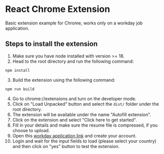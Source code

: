 # React Chrome Extension

Basic extension example for Chrome, works only on a workday job application.

## Steps to install the extension

1. Make sure you have node installed with version >= 18.
2. Head to the root directory and run the following command:

```bash
npm install
```

3. Build the extension using the following command:

```bash
npm run build
```

4. Go to chrome://extensions and turn on the developer mode.
5. Click on "Load Unpacked" button and select the `dist/` folder under the root directory.
6. The extension will be available under the name "Autofill extension".
7. Click on the extension and select "Click here to get started".
8. Fill in your details and make sure the resume file is compressed, if you choose to upload.
9. Open this [workday application link](https://medable.wd1.myworkdayjobs.com/en-US/explore-career-opportunities/job/United-Kingdom---Remote/VP--Strategic-Accounts_JR100019/apply/applyManually?source=LinkedIn) and create your account.
10. Login and wait for the input fields to load (please select your country) and then click on "yes" button to test the extension.
